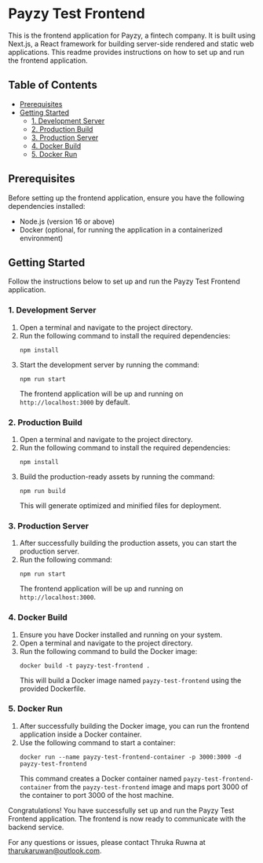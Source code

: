 # Payzy Test Frontend

This is the frontend application for Payzy, a fintech company. It is built using Next.js, a React framework for building server-side rendered and static web applications. This readme provides instructions on how to set up and run the frontend application.

## Table of Contents
- [Prerequisites](#prerequisites)
- [Getting Started](#getting-started)
  - [1. Development Server](#1-development-server)
  - [2. Production Build](#2-production-build)
  - [3. Production Server](#3-production-server)
  - [4. Docker Build](#4-docker-build)
  - [5. Docker Run](#5-docker-run)

## Prerequisites
Before setting up the frontend application, ensure you have the following dependencies installed:
- Node.js (version 16 or above)
- Docker (optional, for running the application in a containerized environment)

## Getting Started
Follow the instructions below to set up and run the Payzy Test Frontend application.

### 1. Development Server
1. Open a terminal and navigate to the project directory.
2. Run the following command to install the required dependencies:
   ```
   npm install
   ```
3. Start the development server by running the command:
   ```
   npm run start
   ```
   The frontend application will be up and running on `http://localhost:3000` by default.

### 2. Production Build
1. Open a terminal and navigate to the project directory.
2. Run the following command to install the required dependencies:
   ```
   npm install
   ```
3. Build the production-ready assets by running the command:
   ```
   npm run build
   ```
   This will generate optimized and minified files for deployment.

### 3. Production Server
1. After successfully building the production assets, you can start the production server.
2. Run the following command:
   ```
   npm run start
   ```
   The frontend application will be up and running on `http://localhost:3000`.

### 4. Docker Build
1. Ensure you have Docker installed and running on your system.
2. Open a terminal and navigate to the project directory.
3. Run the following command to build the Docker image:
   ```
   docker build -t payzy-test-frontend .
   ```
   This will build a Docker image named `payzy-test-frontend` using the provided Dockerfile.

### 5. Docker Run
1. After successfully building the Docker image, you can run the frontend application inside a Docker container.
2. Use the following command to start a container:
   ```
   docker run --name payzy-test-frontend-container -p 3000:3000 -d payzy-test-frontend
   ```
   This command creates a Docker container named `payzy-test-frontend-container` from the `payzy-test-frontend` image and maps port 3000 of the container to port 3000 of the host machine.

Congratulations! You have successfully set up and run the Payzy Test Frontend application. The frontend is now ready to communicate with the backend service.

For any questions or issues, please contact Thruka Ruwna at tharukaruwan@outlook.com.